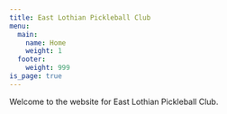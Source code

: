 ```yaml
---
title: East Lothian Pickleball Club
menu:
  main:
    name: Home
    weight: 1
  footer:
    weight: 999
is_page: true
---
```


Welcome to the website for East Lothian Pickleball Club.
